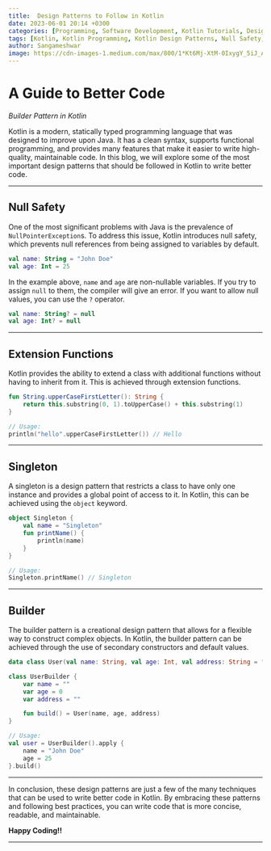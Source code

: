 ```yaml
---
title:  Design Patterns to Follow in Kotlin
date: 2023-06-01 20:14 +0300
categories: [Programming, Software Development, Kotlin Tutorials, Design Patterns, Best Practices in Coding, Software Engineering Principles]
tags: [Kotlin, Kotlin Programming, Kotlin Design Patterns, Null Safety, Extension Functions, Singleton Pattern, Builder Pattern, Clean Code, Software Engineering, Programming Best Practices]
author: Sangameshwar
image: https://cdn-images-1.medium.com/max/800/1*Kt6Mj-XtM-0IxygY_5iJ_A.png
---
```


# A Guide to Better Code

*Builder Pattern in Kotlin*

Kotlin is a modern, statically typed programming language that was designed to improve upon Java. It has a clean syntax, supports functional programming, and provides many features that make it easier to write high-quality, maintainable code. In this blog, we will explore some of the most important design patterns that should be followed in Kotlin to write better code.

---

## Null Safety

One of the most significant problems with Java is the prevalence of `NullPointerException`s. To address this issue, Kotlin introduces null safety, which prevents null references from being assigned to variables by default.

```kotlin
val name: String = "John Doe"
val age: Int = 25
```

In the example above, `name` and `age` are non-nullable variables. If you try to assign `null` to them, the compiler will give an error. If you want to allow null values, you can use the `?` operator.

```kotlin
val name: String? = null
val age: Int? = null
```

---

## Extension Functions

Kotlin provides the ability to extend a class with additional functions without having to inherit from it. This is achieved through extension functions.

```kotlin
fun String.upperCaseFirstLetter(): String {
    return this.substring(0, 1).toUpperCase() + this.substring(1)
}

// Usage:
println("hello".upperCaseFirstLetter()) // Hello
```

---

## Singleton

A singleton is a design pattern that restricts a class to have only one instance and provides a global point of access to it. In Kotlin, this can be achieved using the `object` keyword.

```kotlin
object Singleton {
    val name = "Singleton"
    fun printName() {
        println(name)
    }
}

// Usage:
Singleton.printName() // Singleton
```

---

## Builder

The builder pattern is a creational design pattern that allows for a flexible way to construct complex objects. In Kotlin, the builder pattern can be achieved through the use of secondary constructors and default values.

```kotlin
data class User(val name: String, val age: Int, val address: String = "")

class UserBuilder {
    var name = ""
    var age = 0
    var address = ""

    fun build() = User(name, age, address)
}

// Usage:
val user = UserBuilder().apply {
    name = "John Doe"
    age = 25
}.build()
```

---

In conclusion, these design patterns are just a few of the many techniques that can be used to write better code in Kotlin. By embracing these patterns and following best practices, you can write code that is more concise, readable, and maintainable.

**Happy Coding!!**

---